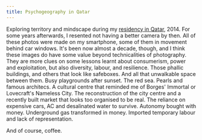 ```yaml
---
title: Psychogeography in Qatar
---
```


Exploring territory and mindscape during my [residency in Qatar](../), 2014. For some years afterwards, I resented not having a better camera by then. All of these photos were made on my smartphone, some of them in movement behind car windows. It's been now almost a decade, though, and I think these images do have some value beyond technicalities of photography. They are more clues on some lessons learnt about consumerism, power and exploitation, but also diversity, labour, and resilience. Those phallic buildings, and others that look like safeboxes. And all that unwalkable space between them. Busy playgrounds after sunset. The red sea. Pearls and famous architecs. A cultural centre that reminded me of Borges' Immortal or Lovecraft's Nameless City. The reconstruction of the city centre and a recently built market that looks too organised to be real. The reliance on expensive cars, AC and desalinated water to survive. Autonomy bought with money. Underground gas transformed in money. Imported temporary labour and lack of representation.

And of course, coffee.
